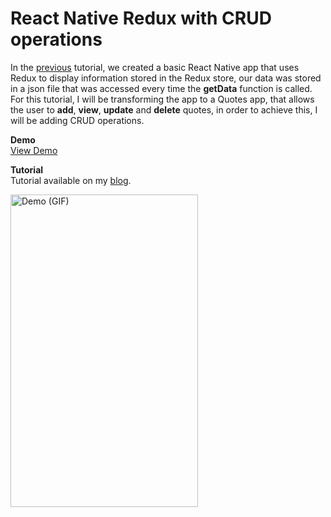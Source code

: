 # React Native Redux with CRUD operations

In the <a href="https://medium.com/@mosesesan/tutorial-react-native-redux-boilerplate-4899f5c4f431">previous</a> tutorial, we created a basic React Native app that uses Redux to display information stored in the Redux store, our data was stored in a json file that was accessed every time the <strong>getData</strong> function is called. For this tutorial, I will be transforming the app to a Quotes app, that allows the user to <strong>add</strong>, <strong>view</strong>, <strong>update</strong> and <strong>delete</strong> quotes, in order to achieve this, I will be adding CRUD operations.


**Demo** <br/>
<a href="https://appetize.io/app/bp4nxpva1npywpju7tttrq39n8?device=iphone5s&scale=75&orientation=portrait&osVersion=9.3" target="_blank">View Demo</a>

**Tutorial** <br/>
Tutorial available on my <a href="https://medium.com/@mosesesan/tutorial-react-native-redux-with-crud-operations-cdb449538886" target="_blank">blog</a>.

<img src="https://raw.githubusercontent.com/MosesEsan/mesan-react-native-redux-boilerplate/crud-operations/demo/ezgif.com-video-to-gif.gif" alt="Demo (GIF)" height="500" width="300" align="left">